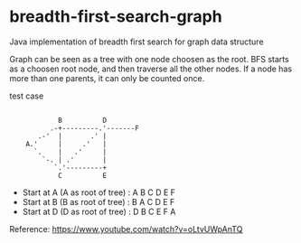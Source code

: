 # breadth-first-search-graph
Java implementation of breadth first search for graph data structure

Graph can be seen as a tree with one node choosen as the root. BFS starts as a choosen root node, and then traverse all the other nodes. If a node has more than one parents, it can only be counted once.

test case

```

            B          D
          .-+---------.'-------F
       .-'  |       .' |
    A.'     |     .'   |
      `.    |   .'     |
        `-. | .'       |
           `.'---------+
            C          E
```

* Start at A (A as root of tree) :  A B C D E F
* Start at B (B as root of tree) :  B A C D E F
* Start at D (D as root of tree) :  D B C E F A

Reference: https://www.youtube.com/watch?v=oLtvUWpAnTQ
